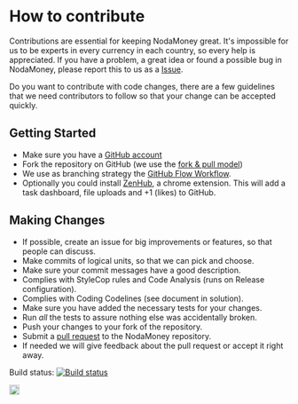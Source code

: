 # How to contribute
Contributions are essential for keeping NodaMoney great. It's impossible for us to be experts in every currency in each country,
so every help is appreciated. If you have a problem, a great idea or found a possible bug in NodaMoney, please report this to us
as a [Issue](https://github.com/remyvd/NodaMoney/issues).

Do you want to contribute with code changes, there are a few guidelines that we need contributors to follow so that your change
can be accepted quickly.

## Getting Started
* Make sure you have a [GitHub account](https://github.com/signup/free)
* Fork the repository on GitHub (we use the [fork & pull model](https://help.github.com/articles/using-pull-requests))
* We use as branching strategy the [GitHub Flow Workflow](https://guides.github.com/introduction/flow/).
* Optionally you could install [ZenHub](https://www.zenhub.io/), a chrome extension. This will add a task dashboard, file uploads
  and +1 (likes) to GitHub.

## Making Changes
* If possible, create an issue for big improvements or features, so that people can discuss.
* Make commits of logical units, so that we can pick and choose.
* Make sure your commit messages have a good description.
* Complies with StyleCop rules and Code Analysis (runs on Release configuration).
* Complies with Coding Codelines (see document in solution).
* Make sure you have added the necessary tests for your changes.
* Run _all_ the tests to assure nothing else was accidentally broken.
* Push your changes to your fork of the repository.
* Submit a [pull request](https://help.github.com/articles/creating-a-pull-request/) to the NodaMoney repository.
* If needed we will give feedback about the pull request or accept it right away.

Build status: [![Build status](https://ci.appveyor.com/api/projects/status/o656q9bagslgusj9?svg=true)](https://ci.appveyor.com/project/remyvd/nodamoney)

<a href="https://zenhub.io"><img src="https://raw.githubusercontent.com/ZenHubIO/support/master/zenhub-badge.png" height="18px"></a>